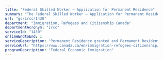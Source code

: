 ```yaml
---
title: "Federal Skilled Worker – Application for Permanent Residence"
summary: "The Federal Skilled Worker – Application for Permanent Residence service from Immigration, Refugees and Citizenship Canada is available end-to-end online, according to the GC Service Inventory."
url: "gc/ircc/1430"
department: "Immigration, Refugees and Citizenship Canada"
departmentAcronym: "ircc"
serviceId: "1430"
onlineEndtoEnd: 1
serviceDescription: "Permanent Residence granted and Permanent Resident card issued to skilled workers on the basis of their ability to become economically established in Canada and their intention to reside in a province other than Quebec."
serviceUrl: "https://www.canada.ca/en/immigration-refugees-citizenship/services/immigrate-canada/express-entry.html"
programDescription: "Federal Economic Immigration"
---
```

